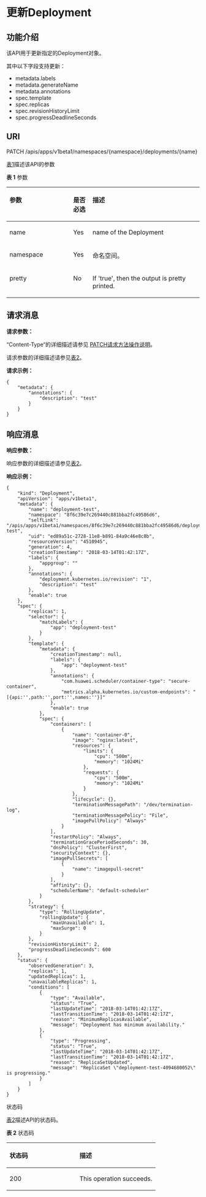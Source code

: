 # 更新Deployment<a name="cci_02_0033"></a>

## 功能介绍<a name="zh-cn_topic_0083864912_section172959268501"></a>

该API用于更新指定的Deployment对象。

其中以下字段支持更新：

-   metadata.labels
-   metadata.generateName
-   metadata.annotations
-   spec.template
-   spec.replicas
-   spec.revisionHistoryLimit
-   spec.progressDeadlineSeconds

## URI<a name="zh-cn_topic_0083864912_section1524832914503"></a>

PATCH /apis/apps/v1beta1/namespaces/\{namespace\}/deployments/\{name\}

[表1](#zh-cn_topic_0083864912_table14970324122818)描述该API的参数

**表 1**  参数

<a name="zh-cn_topic_0083864912_table14970324122818"></a>
<table><thead align="left"><tr id="zh-cn_topic_0083864912_row0971162417289"><th class="cellrowborder" valign="top" width="33%" id="mcps1.2.4.1.1"><p id="zh-cn_topic_0083864912_zh-cn_topic_0079616860_zh-cn_topic_0079614957_p54329699"><a name="zh-cn_topic_0083864912_zh-cn_topic_0079616860_zh-cn_topic_0079614957_p54329699"></a><a name="zh-cn_topic_0083864912_zh-cn_topic_0079616860_zh-cn_topic_0079614957_p54329699"></a>参数</p>
</th>
<th class="cellrowborder" valign="top" width="10%" id="mcps1.2.4.1.2"><p id="zh-cn_topic_0083864912_p6151164282819"><a name="zh-cn_topic_0083864912_p6151164282819"></a><a name="zh-cn_topic_0083864912_p6151164282819"></a>是否必选</p>
</th>
<th class="cellrowborder" valign="top" width="56.99999999999999%" id="mcps1.2.4.1.3"><p id="zh-cn_topic_0083864912_p21518421288"><a name="zh-cn_topic_0083864912_p21518421288"></a><a name="zh-cn_topic_0083864912_p21518421288"></a>描述</p>
</th>
</tr>
</thead>
<tbody><tr id="zh-cn_topic_0083864912_row83198295289"><td class="cellrowborder" valign="top" width="33%" headers="mcps1.2.4.1.1 "><p id="zh-cn_topic_0083864912_p153191729102818"><a name="zh-cn_topic_0083864912_p153191729102818"></a><a name="zh-cn_topic_0083864912_p153191729102818"></a>name</p>
</td>
<td class="cellrowborder" valign="top" width="10%" headers="mcps1.2.4.1.2 "><p id="zh-cn_topic_0083864912_p63193293289"><a name="zh-cn_topic_0083864912_p63193293289"></a><a name="zh-cn_topic_0083864912_p63193293289"></a>Yes</p>
</td>
<td class="cellrowborder" valign="top" width="56.99999999999999%" headers="mcps1.2.4.1.3 "><p id="zh-cn_topic_0083864912_p231992915285"><a name="zh-cn_topic_0083864912_p231992915285"></a><a name="zh-cn_topic_0083864912_p231992915285"></a>name of the Deployment</p>
</td>
</tr>
<tr id="zh-cn_topic_0083864912_row6971102432818"><td class="cellrowborder" valign="top" width="33%" headers="mcps1.2.4.1.1 "><p id="zh-cn_topic_0083864912_p397172413282"><a name="zh-cn_topic_0083864912_p397172413282"></a><a name="zh-cn_topic_0083864912_p397172413282"></a>namespace</p>
</td>
<td class="cellrowborder" valign="top" width="10%" headers="mcps1.2.4.1.2 "><p id="zh-cn_topic_0083864912_p14971824142810"><a name="zh-cn_topic_0083864912_p14971824142810"></a><a name="zh-cn_topic_0083864912_p14971824142810"></a>Yes</p>
</td>
<td class="cellrowborder" valign="top" width="56.99999999999999%" headers="mcps1.2.4.1.3 "><p id="zh-cn_topic_0079615000_p8332925"><a name="zh-cn_topic_0079615000_p8332925"></a><a name="zh-cn_topic_0079615000_p8332925"></a>命名空间。</p>
</td>
</tr>
<tr id="zh-cn_topic_0083864912_row11971122412819"><td class="cellrowborder" valign="top" width="33%" headers="mcps1.2.4.1.1 "><p id="zh-cn_topic_0083864912_p1597142412282"><a name="zh-cn_topic_0083864912_p1597142412282"></a><a name="zh-cn_topic_0083864912_p1597142412282"></a>pretty</p>
</td>
<td class="cellrowborder" valign="top" width="10%" headers="mcps1.2.4.1.2 "><p id="zh-cn_topic_0083864912_p497132410288"><a name="zh-cn_topic_0083864912_p497132410288"></a><a name="zh-cn_topic_0083864912_p497132410288"></a>No</p>
</td>
<td class="cellrowborder" valign="top" width="56.99999999999999%" headers="mcps1.2.4.1.3 "><p id="zh-cn_topic_0083864912_p1597132420289"><a name="zh-cn_topic_0083864912_p1597132420289"></a><a name="zh-cn_topic_0083864912_p1597132420289"></a>If 'true', then the output is pretty printed.</p>
</td>
</tr>
</tbody>
</table>

## 请求消息<a name="zh-cn_topic_0083864912_section1244125315509"></a>

**请求参数：**

“Content-Type“的详细描述请参见 [PATCH请求方法操作说明](PATCH请求方法操作说明.md)。

请求参数的详细描述请参见[表2](创建Deployment（v1beta1）.md#zh-cn_topic_0083864910_table12862324102610)。

**请求示例：**

```
{
    "metadata": {
        "annotations": {
            "description": "test"
        }
    }
}
```

## 响应消息<a name="zh-cn_topic_0083864912_section59181834162920"></a>

**响应参数：**

响应参数的详细描述请参见[表2](创建Deployment（v1beta1）.md#zh-cn_topic_0083864910_table12862324102610)。

**响应示例：**

```
{
    "kind": "Deployment", 
    "apiVersion": "apps/v1beta1", 
    "metadata": {
        "name": "deployment-test", 
        "namespace": "8f6c39e7c269440c881bba2fc49586d6", 
        "selfLink": "/apis/apps/v1beta1/namespaces/8f6c39e7c269440c881bba2fc49586d6/deployments/deployment-test", 
        "uid": "ed89a51c-2728-11e8-b891-84a9c46e8c8b", 
        "resourceVersion": "4510945", 
        "generation": 4, 
        "creationTimestamp": "2018-03-14T01:42:17Z", 
        "labels": {
            "appgroup": ""
        }, 
        "annotations": {
            "deployment.kubernetes.io/revision": "1", 
            "description": "test"
        }, 
        "enable": true
    }, 
    "spec": {
        "replicas": 1, 
        "selector": {
            "matchLabels": {
                "app": "deployment-test"
            }
        }, 
        "template": {
            "metadata": {
                "creationTimestamp": null, 
                "labels": {
                    "app": "deployment-test"
                }, 
                "annotations": {
                    "com.huawei.scheduler/container-type": "secure-container", 
                    "metrics.alpha.kubernetes.io/custom-endpoints": "[{api:'',path:'',port:'',names:''}]"
                }, 
                "enable": true
            }, 
            "spec": {
                "containers": [
                    {
                        "name": "container-0", 
                        "image": "nginx:latest", 
                        "resources": {
                            "limits": {
                                "cpu": "500m", 
                                "memory": "1024Mi"
                            }, 
                            "requests": {
                                "cpu": "500m", 
                                "memory": "1024Mi"
                            }
                        }, 
                        "lifecycle": {}, 
                        "terminationMessagePath": "/dev/termination-log", 
                        "terminationMessagePolicy": "File", 
                        "imagePullPolicy": "Always"
                    }
                ], 
                "restartPolicy": "Always", 
                "terminationGracePeriodSeconds": 30, 
                "dnsPolicy": "ClusterFirst", 
                "securityContext": {}, 
                "imagePullSecrets": [
                    {
                        "name": "imagepull-secret"
                    }
                ], 
                "affinity": {}, 
                "schedulerName": "default-scheduler"
            }
        }, 
        "strategy": {
            "type": "RollingUpdate", 
            "rollingUpdate": {
                "maxUnavailable": 1, 
                "maxSurge": 0
            }
        }, 
        "revisionHistoryLimit": 2, 
        "progressDeadlineSeconds": 600
    }, 
    "status": {
        "observedGeneration": 3, 
        "replicas": 1, 
        "updatedReplicas": 1, 
        "unavailableReplicas": 1, 
        "conditions": [
            {
                "type": "Available", 
                "status": "True", 
                "lastUpdateTime": "2018-03-14T01:42:17Z", 
                "lastTransitionTime": "2018-03-14T01:42:17Z", 
                "reason": "MinimumReplicasAvailable", 
                "message": "Deployment has minimum availability."
            }, 
            {
                "type": "Progressing", 
                "status": "True", 
                "lastUpdateTime": "2018-03-14T01:42:17Z", 
                "lastTransitionTime": "2018-03-14T01:42:17Z", 
                "reason": "ReplicaSetUpdated", 
                "message": "ReplicaSet \"deployment-test-4094680052\" is progressing."
            }
        ]
    }
}
```

状态码

[表2](#zh-cn_topic_0083864912_zh-cn_topic_0079616860_zh-cn_topic_0079614957_table12683857)描述API的状态码。

**表 2**  状态码

<a name="zh-cn_topic_0083864912_zh-cn_topic_0079616860_zh-cn_topic_0079614957_table12683857"></a>
<table><thead align="left"><tr id="zh-cn_topic_0083864912_zh-cn_topic_0079616860_zh-cn_topic_0079614957_row49320909"><th class="cellrowborder" valign="top" width="47%" id="mcps1.2.3.1.1"><p id="zh-cn_topic_0083864912_p7478104103014"><a name="zh-cn_topic_0083864912_p7478104103014"></a><a name="zh-cn_topic_0083864912_p7478104103014"></a>状态码</p>
</th>
<th class="cellrowborder" valign="top" width="53%" id="mcps1.2.3.1.2"><p id="zh-cn_topic_0083864912_p1847954163013"><a name="zh-cn_topic_0083864912_p1847954163013"></a><a name="zh-cn_topic_0083864912_p1847954163013"></a>描述</p>
</th>
</tr>
</thead>
<tbody><tr id="zh-cn_topic_0083864912_zh-cn_topic_0079616860_zh-cn_topic_0079614957_row41609976"><td class="cellrowborder" valign="top" width="47%" headers="mcps1.2.3.1.1 "><p id="zh-cn_topic_0083864912_zh-cn_topic_0079616860_zh-cn_topic_0079614957_p14964925"><a name="zh-cn_topic_0083864912_zh-cn_topic_0079616860_zh-cn_topic_0079614957_p14964925"></a><a name="zh-cn_topic_0083864912_zh-cn_topic_0079616860_zh-cn_topic_0079614957_p14964925"></a>200</p>
</td>
<td class="cellrowborder" valign="top" width="53%" headers="mcps1.2.3.1.2 "><p id="zh-cn_topic_0091433681_p21206673"><a name="zh-cn_topic_0091433681_p21206673"></a><a name="zh-cn_topic_0091433681_p21206673"></a>This operation succeeds.</p>
</td>
</tr>
</tbody>
</table>

